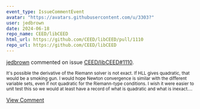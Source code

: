 ```yaml
---
event_type: IssueCommentEvent
avatar: "https://avatars.githubusercontent.com/u/3303?"
user: jedbrown
date: 2024-06-18
repo_name: CEED/libCEED
html_url: https://github.com/CEED/libCEED/pull/1110
repo_url: https://github.com/CEED/libCEED
---
```


<a href='https://github.com/jedbrown' target='_blank'>jedbrown</a> commented on issue <a href='https://github.com/CEED/libCEED/pull/1110' target='_blank'>CEED/libCEED#1110</a>.

<small>It's possible the derivative of the Riemann solver is not exact. If HLL gives quadratic, that would be a smoking gun. I would hope Newton convergence is similar with the different variable sets, even if not quadratic for the Riemann-type conditions. I wish it were easier to unit test this so we would at least have a record of what is quadratic and what is inexact....</small>

<a href='https://github.com/CEED/libCEED/pull/1110' target='_blank'>View Comment</a>